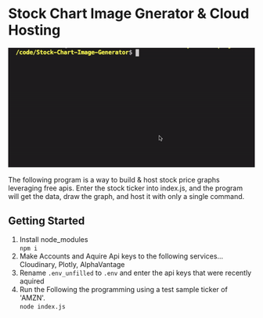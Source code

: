 # Stock Chart Image Gnerator & Cloud Hosting

![runtime gif](/assets/Running_the_program.gif)

The following program is a way to build & host stock price graphs leveraging free apis. Enter the stock ticker into index.js, and the program will get the data, draw the graph, and host it with only a single command. 

## Getting Started

1. Install node_modules  
    `npm i`
2. Make Accounts and Aquire Api keys to the following services... Cloudinary, Plotly, AlphaVantage
3. Rename `.env_unfilled` to `.env` and enter the api keys that were recently aquired
4. Run the Following the programming using a test sample ticker of 'AMZN'.  
    `node index.js`
  





